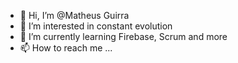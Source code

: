 - 👋 Hi, I’m @Matheus Guirra
- 👀 I’m interested in constant evolution
- 🌱 I’m currently learning Firebase, Scrum and more
- 📫 How to reach me ...

<!---
guirra-byte/guirra-byte is a ✨ special ✨ repository because its `README.md` (this file) appears on your GitHub profile.
You can click the Preview link to take a look at your changes.

div
--->
